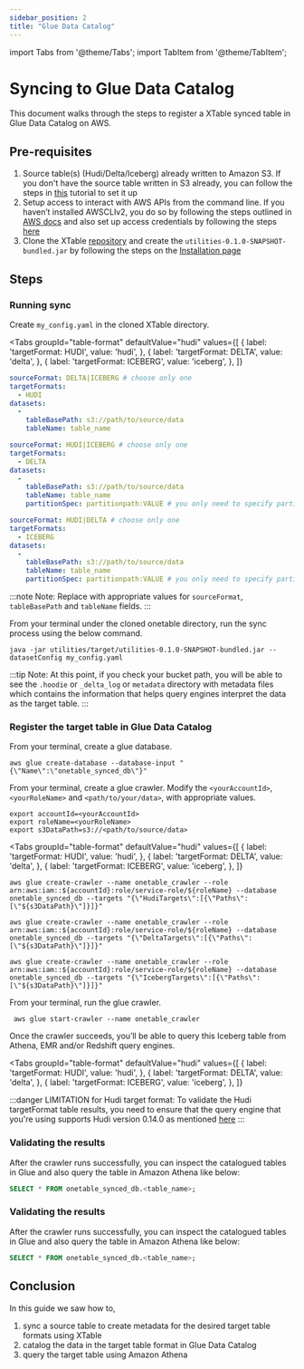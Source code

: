 ```yaml
---
sidebar_position: 2
title: "Glue Data Catalog"
---
```


import Tabs from '@theme/Tabs';
import TabItem from '@theme/TabItem';

# Syncing to Glue Data Catalog
This document walks through the steps to register a XTable synced table in Glue Data Catalog on AWS.

## Pre-requisites
1. Source table(s) (Hudi/Delta/Iceberg) already written to Amazon S3.
   If you don't have the source table written in S3 already,
   you can follow the steps in [this](/docs/how-to#create-dataset) tutorial to set it up
2. Setup access to interact with AWS APIs from the command line.
   If you haven’t installed AWSCLIv2, you do so by following the steps outlined in
   [AWS docs](https://docs.aws.amazon.com/cli/latest/userguide/getting-started-install.html) and
   also set up access credentials by following the steps
   [here](https://docs.aws.amazon.com/cli/latest/userguide/getting-started-quickstart.html)
3. Clone the XTable [repository](https://github.com/onetable-io/onetable) and create the
   `utilities-0.1.0-SNAPSHOT-bundled.jar` by following the steps on the [Installation page](/docs/setup)

## Steps
### Running sync
Create `my_config.yaml` in the cloned XTable directory.

<Tabs
groupId="table-format"
defaultValue="hudi"
values={[
{ label: 'targetFormat: HUDI', value: 'hudi', },
{ label: 'targetFormat: DELTA', value: 'delta', },
{ label: 'targetFormat: ICEBERG', value: 'iceberg', },
]}
>
<TabItem value="hudi">

```yaml md title="yaml"
sourceFormat: DELTA|ICEBERG # choose only one
targetFormats:
  - HUDI
datasets:
  -
    tableBasePath: s3://path/to/source/data
    tableName: table_name
```

</TabItem>
<TabItem value="delta">

```yaml md title="yaml"
sourceFormat: HUDI|ICEBERG # choose only one
targetFormats:
  - DELTA
datasets:
  -
    tableBasePath: s3://path/to/source/data
    tableName: table_name
    partitionSpec: partitionpath:VALUE # you only need to specify partitionSpec for HUDI sourceFormat
```

</TabItem>
<TabItem value="iceberg">

```yaml md title="yaml"
sourceFormat: HUDI|DELTA # choose only one
targetFormats:
  - ICEBERG
datasets:
  -
    tableBasePath: s3://path/to/source/data
    tableName: table_name
    partitionSpec: partitionpath:VALUE # you only need to specify partitionSpec for HUDI sourceFormat
```

</TabItem>
</Tabs>

:::note Note:
Replace with appropriate values for `sourceFormat`, `tableBasePath` and `tableName` fields.
:::

From your terminal under the cloned onetable directory, run the sync process using the below command.

 ```shell md title="shell"
 java -jar utilities/target/utilities-0.1.0-SNAPSHOT-bundled.jar --datasetConfig my_config.yaml
 ```

:::tip Note:
At this point, if you check your bucket path, you will be able to see the `.hoodie` or `_delta_log` or `metadata` directory
with metadata files which contains the information that helps query engines interpret the data as the target table.
:::

### Register the target table in Glue Data Catalog
From your terminal, create a glue database.
   
 ```shell md title="shell"
 aws glue create-database --database-input "{\"Name\":\"onetable_synced_db\"}"
 ```

From your terminal, create a glue crawler. Modify the `<yourAccountId>`, `<yourRoleName>` 
and `<path/to/your/data>`, with appropriate values.

```shell md title="shell"
export accountId=<yourAccountId>
export roleName=<yourRoleName>
export s3DataPath=s3://<path/to/source/data>
```

<Tabs
groupId="table-format"
defaultValue="hudi"
values={[
{ label: 'targetFormat: HUDI', value: 'hudi', },
{ label: 'targetFormat: DELTA', value: 'delta', },
{ label: 'targetFormat: ICEBERG', value: 'iceberg', },
]}
>

<TabItem value="hudi">

```shell md title="shell"
aws glue create-crawler --name onetable_crawler --role arn:aws:iam::${accountId}:role/service-role/${roleName} --database onetable_synced_db --targets "{\"HudiTargets\":[{\"Paths\":[\"${s3DataPath}\"]}]}"
```

</TabItem>
<TabItem value="delta">

```shell md title="shell"
aws glue create-crawler --name onetable_crawler --role arn:aws:iam::${accountId}:role/service-role/${roleName} --database onetable_synced_db --targets "{\"DeltaTargets\":[{\"Paths\":[\"${s3DataPath}\"]}]}"
```

</TabItem>
<TabItem value="iceberg">

```shell md title="shell"
aws glue create-crawler --name onetable_crawler --role arn:aws:iam::${accountId}:role/service-role/${roleName} --database onetable_synced_db --targets "{\"IcebergTargets\":[{\"Paths\":[\"${s3DataPath}\"]}]}"
```

</TabItem>
</Tabs>

From your terminal, run the glue crawler.

```shell md title="shell"
 aws glue start-crawler --name onetable_crawler
```
Once the crawler succeeds, you’ll be able to query this Iceberg table from Athena,
EMR and/or Redshift query engines.

<Tabs
groupId="table-format"
defaultValue="hudi"
values={[
{ label: 'targetFormat: HUDI', value: 'hudi', },
{ label: 'targetFormat: DELTA', value: 'delta', },
{ label: 'targetFormat: ICEBERG', value: 'iceberg', },
]}
>

<TabItem value="hudi">

:::danger LIMITATION for Hudi target format:
To validate the Hudi targetFormat table results, you need to ensure that the query engine that you're using
supports Hudi version 0.14.0 as mentioned [here](/docs/features-and-limitations#hudi)
:::

</TabItem>
<TabItem value="delta">

### Validating the results
After the crawler runs successfully, you can inspect the catalogued tables in Glue
and also query the table in Amazon Athena like below:

```sql
SELECT * FROM onetable_synced_db.<table_name>;
```

</TabItem>
<TabItem value="iceberg">

### Validating the results
After the crawler runs successfully, you can inspect the catalogued tables in Glue
and also query the table in Amazon Athena like below:

```sql
SELECT * FROM onetable_synced_db.<table_name>;
```

</TabItem>
</Tabs>

## Conclusion
In this guide we saw how to,
1. sync a source table to create metadata for the desired target table formats using XTable
2. catalog the data in the target table format in Glue Data Catalog
3. query the target table using Amazon Athena
